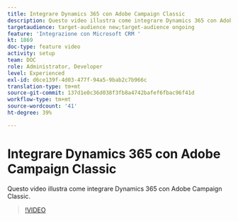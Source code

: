 ```yaml
---
title: Integrare Dynamics 365 con Adobe Campaign Classic
description: Questo video illustra come integrare Dynamics 365 con Adobe Campaign Classic.
targetaudience: target-audience new;target-audience ongoing
feature: 'Integrazione con Microsoft CRM '
kt: 1869
doc-type: feature video
activity: setup
team: DOC
role: Administrator, Developer
level: Experienced
exl-id: d6ce139f-4d03-477f-94a5-9bab2c7b966c
translation-type: tm+mt
source-git-commit: 137d1e0c36d038f3fb8a4742bafef6fbac96f41d
workflow-type: tm+mt
source-wordcount: '41'
ht-degree: 39%

---
```


# Integrare Dynamics 365 con Adobe Campaign Classic

Questo video illustra come integrare Dynamics 365 con Adobe Campaign Classic.

>[!VIDEO](https://video.tv.adobe.com/v/23837?quality=12)

